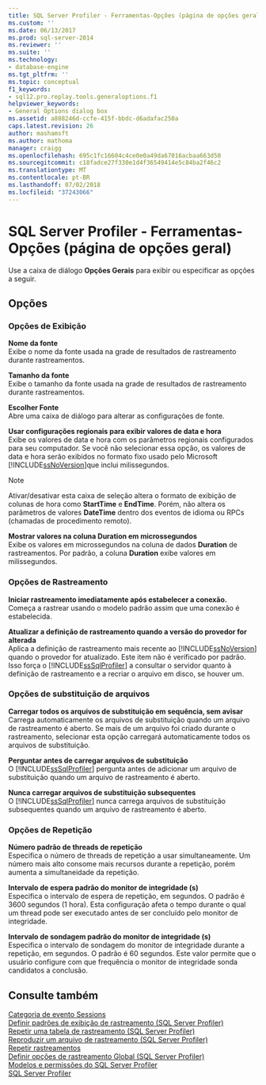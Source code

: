 ```yaml
---
title: SQL Server Profiler - Ferramentas-Opções (página de opções geral) | Microsoft Docs
ms.custom: ''
ms.date: 06/13/2017
ms.prod: sql-server-2014
ms.reviewer: ''
ms.suite: ''
ms.technology:
- database-engine
ms.tgt_pltfrm: ''
ms.topic: conceptual
f1_keywords:
- sql12.pro.replay.tools.generaloptions.f1
helpviewer_keywords:
- General Options dialog box
ms.assetid: a888246d-ccfe-415f-bbdc-d6adafac250a
caps.latest.revision: 26
author: mashamsft
ms.author: mathoma
manager: craigg
ms.openlocfilehash: 695c1fc16604c4ce0e0a49da67016acbaa663d50
ms.sourcegitcommit: c18fadce27f330e1d4f36549414e5c84ba2f46c2
ms.translationtype: MT
ms.contentlocale: pt-BR
ms.lasthandoff: 07/02/2018
ms.locfileid: "37243066"
---
```

# <a name="sql-server-profiler---tools-options-general-options-page"></a>SQL Server Profiler - Ferramentas-Opções (página de opções geral)
  Use a caixa de diálogo **Opções Gerais** para exibir ou especificar as opções a seguir.  
  
## <a name="options"></a>Opções  
  
### <a name="display-options"></a>Opções de Exibição  
 **Nome da fonte**  
 Exibe o nome da fonte usada na grade de resultados de rastreamento durante rastreamentos.  
  
 **Tamanho da fonte**  
 Exibe o tamanho da fonte usada na grade de resultados de rastreamento durante rastreamentos.  
  
 **Escolher Fonte**  
 Abre uma caixa de diálogo para alterar as configurações de fonte.  
  
 **Usar configurações regionais para exibir valores de data e hora**  
 Exibe os valores de data e hora com os parâmetros regionais configurados para seu computador. Se você não selecionar essa opção, os valores de data e hora serão exibidos no formato fixo usado pelo Microsoft [!INCLUDE[ssNoVersion](../includes/ssnoversion-md.md)]que inclui milissegundos.  
  
> [!NOTE]  
>  Ativar/desativar esta caixa de seleção altera o formato de exibição de colunas de hora como **StartTime** e **EndTime**. Porém, não altera os parâmetros de valores **DateTime** dentro dos eventos de idioma ou RPCs (chamadas de procedimento remoto).  
  
 **Mostrar valores na coluna Duration em microssegundos**  
 Exibe os valores em microssegundos na coluna de dados **Duration** de rastreamentos. Por padrão, a coluna **Duration** exibe valores em milissegundos.  
  
### <a name="tracing-options"></a>Opções de Rastreamento  
 **Iniciar rastreamento imediatamente após estabelecer a conexão.**  
 Começa a rastrear usando o modelo padrão assim que uma conexão é estabelecida.  
  
 **Atualizar a definição de rastreamento quando a versão do provedor for alterada**  
 Aplica a definição de rastreamento mais recente ao [!INCLUDE[ssNoVersion](../includes/ssnoversion-md.md)] quando o provedor for atualizado. Este item não é verificado por padrão. Isso força o [!INCLUDE[ssSqlProfiler](../includes/sssqlprofiler-md.md)] a consultar o servidor quanto à definição de rastreamento e a recriar o arquivo em disco, se houver um.  
  
### <a name="file-rollover-options"></a>Opções de substituição de arquivos  
 **Carregar todos os arquivos de substituição em sequência, sem avisar**  
 Carrega automaticamente os arquivos de substituição quando um arquivo de rastreamento é aberto. Se mais de um arquivo foi criado durante o rastreamento, selecionar esta opção carregará automaticamente todos os arquivos de substituição.  
  
 **Perguntar antes de carregar arquivos de substituição**  
 O [!INCLUDE[ssSqlProfiler](../includes/sssqlprofiler-md.md)] pergunta antes de adicionar um arquivo de substituição quando um arquivo de rastreamento é aberto.  
  
 **Nunca carregar arquivos de substituição subsequentes**  
 O [!INCLUDE[ssSqlProfiler](../includes/sssqlprofiler-md.md)] nunca carrega arquivos de substituição subsequentes quando um arquivo de rastreamento é aberto.  
  
### <a name="replay-options"></a>Opções de Repetição  
 **Número padrão de threads de repetição**  
 Especifica o número de threads de repetição a usar simultaneamente. Um número mais alto consome mais recursos durante a repetição, porém aumenta a simultaneidade da repetição.  
  
 **Intervalo de espera padrão do monitor de integridade (s)**  
 Especifica o intervalo de espera de repetição, em segundos. O padrão é 3600 segundos (1 hora). Esta configuração afeta o tempo durante o qual um thread pode ser executado antes de ser concluído pelo monitor de integridade.  
  
 **Intervalo de sondagem padrão do monitor de integridade (s)**  
 Especifica o intervalo de sondagem do monitor de integridade durante a repetição, em segundos. O padrão é 60 segundos. Este valor permite que o usuário configure com que frequência o monitor de integridade sonda candidatos a conclusão.  
  
## <a name="see-also"></a>Consulte também  
 [Categoria de evento Sessions](../tools/sql-server-profiler/start-a-trace-automatically-after-connecting-to-a-server-sql-server-profiler.md)   
 [Definir padrões de exibição de rastreamento &#40;SQL Server Profiler&#41;](../tools/sql-server-profiler/set-trace-display-defaults-sql-server-profiler.md)   
 [Repetir uma tabela de rastreamento &#40;SQL Server Profiler&#41;](../tools/sql-server-profiler/replay-a-trace-table-sql-server-profiler.md)   
 [Reproduzir um arquivo de rastreamento &#40;SQL Server Profiler&#41;](../tools/sql-server-profiler/replay-a-trace-file-sql-server-profiler.md)   
 [Repetir rastreamentos](../tools/sql-server-profiler/replay-traces.md)   
 [Definir opções de rastreamento Global &#40;SQL Server Profiler&#41;](../tools/sql-server-profiler/set-global-trace-options-sql-server-profiler.md)   
 [Modelos e permissões do SQL Server Profiler](../tools/sql-server-profiler/sql-server-profiler-templates-and-permissions.md)   
 [SQL Server Profiler](../tools/sql-server-profiler/sql-server-profiler.md)  
  
  
